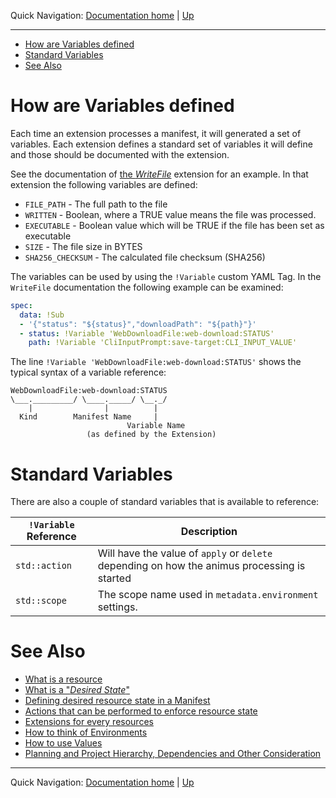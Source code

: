 Quick Navigation: [Documentation home](../../README.md) | [Up](./README.md)

<hr />

- [How are Variables defined](#how-are-variables-defined)
- [Standard Variables](#standard-variables)
- [See Also](#see-also)


# How are Variables defined
     
Each time an extension processes a manifest, it will generated a set of variables. Each extension defines a standard set of variables it will define and those should be documented with the extension.

See the documentation of [the _WriteFile_](../03-standard-extensions-documentation/03-other/05-write-file.md) extension for an example. In that extension the following variables are defined:

* `FILE_PATH` - The full path to the file
* `WRITTEN` - Boolean, where a TRUE value means the file was processed.
* `EXECUTABLE` - Boolean value which will be TRUE if the file has been set as executable
* `SIZE` - The file size in BYTES
* `SHA256_CHECKSUM` - The calculated file checksum (SHA256)

The variables can be used by using the `!Variable` custom YAML Tag. In the `WriteFile` documentation the following example can be examined:

```yaml
spec:
  data: !Sub
  - '{"status": "${status}","downloadPath": "${path}"}'
  - status: !Variable 'WebDownloadFile:web-download:STATUS'
    path: !Variable 'CliInputPrompt:save-target:CLI_INPUT_VALUE'
```

The line `!Variable 'WebDownloadFile:web-download:STATUS'` shows the typical syntax of a variable reference:

```text
WebDownloadFile:web-download:STATUS
\___._________/ \____._____/ \__._/
    |                |          |
  Kind        Manifest Name     |
                          Variable Name
                 (as defined by the Extension)
```

# Standard Variables

There are also a couple of standard variables that is available to reference:

| `!Variable` Reference | Description                                                                                  |
|-----------------------|----------------------------------------------------------------------------------------------|
| `std::action`         | Will have the value of `apply` or `delete` depending on how the animus processing is started |
| `std::scope`          | The scope name used in `metadata.environment` settings.                                      |

# See Also

* [What is a resource](./01-what-is-a-resource.md)
* [What is a "_Desired State_"](./02-what-is-desired-state.md)
* [Defining desired resource state in a Manifest](./03-defining-desired-resource-state-in-a-manifest.md)
* [Actions that can be performed to enforce resource state](./04-actions-that-can-be-performed-to-enforce-resource-state.md)
* [Extensions for every resources](./05-extensions-for-every-resources.md)
* [How to think of Environments](./06-environments.md)
* [How to use Values](./07-values.md)
* [Planning and Project Hierarchy, Dependencies and Other Consideration](./09-planning-and-hierarchy.md)

<hr />

Quick Navigation: [Documentation home](../../../README.md) | [Up](./README.md)